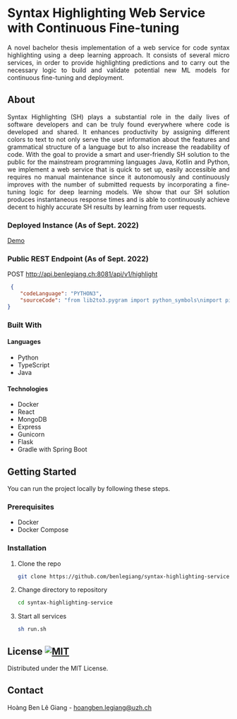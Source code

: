 # Syntax Highlighting Web Service with Continuous Fine-tuning

<p align="justify">A novel bachelor thesis implementation of a web service for code syntax highlighting using a deep learning approach. It consists of several micro services, in order to provide highlighting predictions and to carry out the necessary logic to build and validate potential new ML models for continuous fine-tuning and deployment.
</p>

## About

<p align="justify">Syntax Highlighting (SH) plays a substantial role in the daily lives of software developers and can be truly found everywhere where code is developed and shared. It enhances productivity by assigning different colors to text to not only serve the user information about the features and grammatical structure of a language but to also increase the readability of code. With the goal to provide a smart and user-friendly SH solution to the public for the mainstream programming languages Java, Kotlin and Python, we implement a web service that is quick to set up, easily accessible and requires no manual maintenance since it autonomously and continuously improves with the number of submitted requests by incorporating a fine-tuning logic for deep learning models. We show that our SH solution produces instantaneous response times and is able to continuously achieve decent to highly accurate SH results by learning from user requests.</p>

### Deployed Instance (As of Sept. 2022)
[Demo](http://api.benlegiang.ch)

### Public REST Endpoint (As of Sept. 2022)
POST http://api.benlegiang.ch:8081/api/v1/highlight
```json
 {
    "codeLanguage": "PYTHON3",
    "sourceCode": "from lib2to3.pygram import python_symbols\nimport pickle\nfrom datetime import datetime\nimport random\nfrom app.utils.SHModelUtils import JAVA_LANG_NAME, KOTLIN_LANG_NAME, PYTHON3_LANG_NAME, SHModel\nfrom app.utils.services.MongoDatabase import MongoDatabase\nimport logging\nimport requests\n\nlogging.basicConfig(filename=\"logs.txt\")"
}

```

### Built With

#### Languages
* Python
* TypeScript
* Java

#### Technologies
* Docker
* React
* MongoDB
* Express
* Gunicorn
* Flask
* Gradle with Spring Boot


## Getting Started

You can run the project locally by following these steps.

### Prerequisites

* Docker
* Docker Compose

### Installation

1. Clone the repo
   ```sh
   git clone https://github.com/benlegiang/syntax-highlighting-service.git
   ```
3. Change directory to repository
   ```sh
   cd syntax-highlighting-service
   ```
4. Start all services
   ```sh
   sh run.sh
   ```
## License [![MIT](https://img.shields.io/badge/License-MIT-yellow.svg)](https://opensource.org/licenses/MIT)

Distributed under the MIT License.


## Contact

Hoàng Ben Lê Giang - hoangben.legiang@uzh.ch


